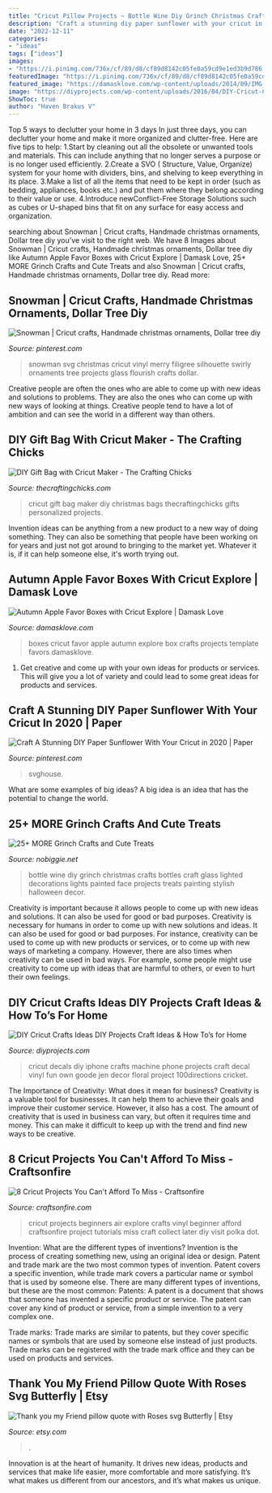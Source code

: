 ```yaml
---
title: "Cricut Pillow Projects ~ Bottle Wine Diy Grinch Christmas Crafts Bottles Craft Glass Lighted Decorations Lights Painted Face Projects Treats Painting Stylish Halloween Decor"
description: "Craft a stunning diy paper sunflower with your cricut in 2020"
date: "2022-12-11"
categories:
- "ideas"
tags: ["ideas"]
images:
- "https://i.pinimg.com/736x/cf/89/d8/cf89d8142c05fe0a59cd9e1ed3b9d786.jpg"
featuredImage: "https://i.pinimg.com/736x/cf/89/d8/cf89d8142c05fe0a59cd9e1ed3b9d786.jpg"
featured_image: "https://damasklove.com/wp-content/uploads/2014/09/IMG_7319.jpg"
image: "https://diyprojects.com/wp-content/uploads/2016/04/DIY-Cricut-Crafts-iPhone-Decals.jpg"
ShowToc: true
author: "Haven Brakus V"
---
```



Top 5 ways to declutter your home in 3 days
In just three days, you can declutter your home and make it more organized and clutter-free. Here are five tips to help:
1.Start by cleaning out all the obsolete or unwanted tools and materials. This can include anything that no longer serves a purpose or is no longer used efficiently.
2.Create a SVO ( Structure, Value, Organize) system for your home with dividers, bins, and shelving to keep everything in its place.
3.Make a list of all the items that need to be kept in order (such as bedding, appliances, books etc.) and put them where they belong according to their value or use.
4.Introduce newConflict-Free Storage Solutions such as cubes or U-shaped bins that fit on any surface for easy access and organization.      
	

		
searching about Snowman | Cricut crafts, Handmade christmas ornaments, Dollar tree diy you've visit to the right web. We have 8 Images about Snowman | Cricut crafts, Handmade christmas ornaments, Dollar tree diy like Autumn Apple Favor Boxes with Cricut Explore | Damask Love, 25+ MORE Grinch Crafts and Cute Treats and also Snowman | Cricut crafts, Handmade christmas ornaments, Dollar tree diy. Read more:
		
    
## Snowman | Cricut Crafts, Handmade Christmas Ornaments, Dollar Tree Diy

<img loading=lazy src="https://i.pinimg.com/736x/cf/89/d8/cf89d8142c05fe0a59cd9e1ed3b9d786.jpg" onerror="this.onerror=null;this.src='https://tse2.mm.bing.net/th?id=OIP.lD6W9BX7ChLb3USY3-tfywHaGt&amp;pid=15.1';" alt="Snowman | Cricut crafts, Handmade christmas ornaments, Dollar tree diy">

_Source: pinterest.com_

>snowman svg christmas cricut vinyl merry filigree silhouette swirly ornaments tree projects glass flourish crafts dollar. 

	

Creative people are often the ones who are able to come up with new ideas and solutions to problems. They are also the ones who can come up with new ways of looking at things. Creative people tend to have a lot of ambition and can see the world in a different way than others.

    
## DIY Gift Bag With Cricut Maker - The Crafting Chicks

<img loading=lazy src="https://thecraftingchicks.com/wp-content/uploads/2019/12/diy-gift-bags-with-Cricut-Maker-Farm-Fresh.jpg" onerror="this.onerror=null;this.src='https://tse2.mm.bing.net/th?id=OIP.N9I1JiSMw6Jlki4goPqfZQHaSF&amp;pid=15.1';" alt="DIY Gift Bag with Cricut Maker - The Crafting Chicks">

_Source: thecraftingchicks.com_

>cricut gift bag maker diy christmas bags thecraftingchicks gifts personalized projects. 

	

Invention ideas can be anything from a new product to a new way of doing something. They can also be something that people have been working on for years and just not got around to bringing to the market yet. Whatever it is, if it can help someone else, it's worth trying out.

    
## Autumn Apple Favor Boxes With Cricut Explore | Damask Love

<img loading=lazy src="https://damasklove.com/wp-content/uploads/2014/09/IMG_7319.jpg" onerror="this.onerror=null;this.src='https://tse3.mm.bing.net/th?id=OIP.HOxrgLHE9aJvucsmAVMXrwHaJ0&amp;pid=15.1';" alt="Autumn Apple Favor Boxes with Cricut Explore | Damask Love">

_Source: damasklove.com_

>boxes cricut favor apple autumn explore box crafts projects template favors damasklove. 

	

1. Get creative and come up with your own ideas for products or services. This will give you a lot of variety and could lead to some great ideas for products and services.

    
## Craft A Stunning DIY Paper Sunflower With Your Cricut In 2020 | Paper

<img loading=lazy src="https://i.pinimg.com/736x/c4/b6/be/c4b6be0fc47d39e79a69f41c83c73fa0.jpg" onerror="this.onerror=null;this.src='https://tse3.mm.bing.net/th?id=OIP.uUroweZnorsqtUhv0zw08QHaFj&amp;pid=15.1';" alt="Craft A Stunning DIY Paper Sunflower With Your Cricut in 2020 | Paper">

_Source: pinterest.com_

>svghouse. 

	

What are some examples of big ideas?
A big idea is an idea that has the potential to change the world.

    
## 25+ MORE Grinch Crafts And Cute Treats

<img loading=lazy src="https://www.nobiggie.net/wp-content/uploads/2017/11/Lighted-Grinch-Wine-Bottle-25-MORE-Grinch-Crafts-and-Cute-Treats-e1511886503404.jpg" onerror="this.onerror=null;this.src='https://tse4.mm.bing.net/th?id=OIP.XwbzcqasCBf15Poe9unSQwHaTG&amp;pid=15.1';" alt="25+ MORE Grinch Crafts and Cute Treats">

_Source: nobiggie.net_

>bottle wine diy grinch christmas crafts bottles craft glass lighted decorations lights painted face projects treats painting stylish halloween decor. 

	

Creativity is important because it allows people to come up with new ideas and solutions. It can also be used for good or bad purposes.
Creativity is necessary for humans in order to come up with new solutions and ideas. It can also be used for good or bad purposes. For instance, creativity can be used to come up with new products or services, or to come up with new ways of marketing a company. However, there are also times when creativity can be used in bad ways. For example, some people might use creativity to come up with ideas that are harmful to others, or even to hurt their own feelings.

    
## DIY Cricut Crafts Ideas DIY Projects Craft Ideas &amp; How To’s For Home

<img loading=lazy src="https://diyprojects.com/wp-content/uploads/2016/04/DIY-Cricut-Crafts-iPhone-Decals.jpg" onerror="this.onerror=null;this.src='https://tse3.mm.bing.net/th?id=OIP.iZNJrNXifN0xtWQwHQhV8wHaVV&amp;pid=15.1';" alt="DIY Cricut Crafts Ideas DIY Projects Craft Ideas &amp; How To’s for Home">

_Source: diyprojects.com_

>cricut decals diy iphone crafts machine phone projects craft decal vinyl fun own goode jen decor floral project 100directions cricket. 

	

The Importance of Creativity: What does it mean for business?
Creativity is a valuable tool for businesses. It can help them to achieve their goals and improve their customer service. However, it also has a cost. The amount of creativity that is used in business can vary, but often it requires time and money. This can make it difficult to keep up with the trend and find new ways to be creative.

    
## 8 Cricut Projects You Can&#039;t Afford To Miss - Craftsonfire

<img loading=lazy src="https://1.bp.blogspot.com/-s_gauGcQL8w/WQxwqO01SVI/AAAAAAAACdE/NDISNXEeYjosQc5YeyazEA8ft4MhuoCHQCLcB/s1600/Cricut-Projects-To-Make.jpg" onerror="this.onerror=null;this.src='https://tse4.mm.bing.net/th?id=OIP.Tw1sfp7KZaj4fXTMNeOO6AHaSh&amp;pid=15.1';" alt="8 Cricut Projects You Can&#039;t Afford To Miss - Craftsonfire">

_Source: craftsonfire.com_

>cricut projects beginners air explore crafts vinyl beginner afford craftsonfire project tutorials miss craft collect later diy visit polka dot. 

	

Invention: What are the different types of inventions?
Invention is the process of creating something new, using an original idea or design. Patent and trade mark are the two most common types of invention. Patent covers a specific invention, while trade mark covers a particular name or symbol that is used by someone else. There are many different types of inventions, but these are the most common:
Patents: A patent is a document that shows that someone has invented a specific product or service. The patent can cover any kind of product or service, from a simple invention to a very complex one.

Trade marks: Trade marks are similar to patents, but they cover specific names or symbols that are used by someone else instead of just products. Trade marks can be registered with the trade mark office and they can be used on products and services.

    
## Thank You My Friend Pillow Quote With Roses Svg Butterfly | Etsy

<img loading=lazy src="https://i.etsystatic.com/14058792/r/il/bb3960/2064589620/il_794xN.2064589620_5f36.jpg" onerror="this.onerror=null;this.src='https://tse1.mm.bing.net/th?id=OIP.7G88FtPNcBL5YqFygMk_2gHaHh&amp;pid=15.1';" alt="Thank you my Friend pillow quote with Roses svg Butterfly | Etsy">

_Source: etsy.com_

>. 

	

Innovation is at the heart of humanity. It drives new ideas, products and services that make life easier, more comfortable and more satisfying. It’s what makes us different from our ancestors, and it’s what makes us unique.

